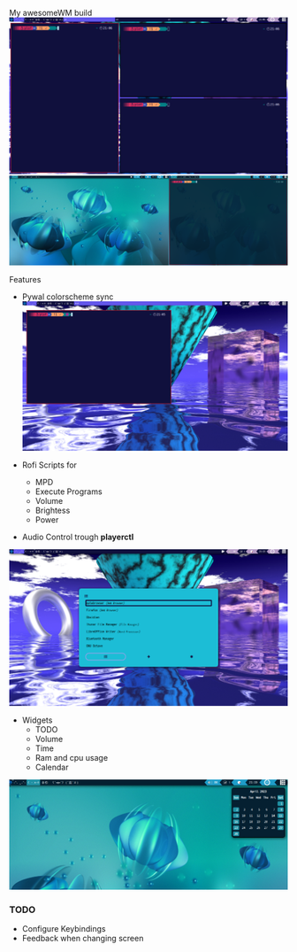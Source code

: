 My awesomeWM build
![desktop](./desktop.png)
![desktop2](./desktop2.png)

Features

- Pywal colorscheme sync
![color](./colorscheme.png)

- Rofi Scripts for
    + MPD
    + Execute Programs
    + Volume
    + Brightess
    + Power

- Audio Control trough **playerctl**

![rofi](./rofi.png)

- Widgets
    + TODO
    + Volume
    + Time
    + Ram and cpu usage
    + Calendar

![widgets](./widgets.png)

### TODO

- Configure Keybindings
- Feedback when changing screen

